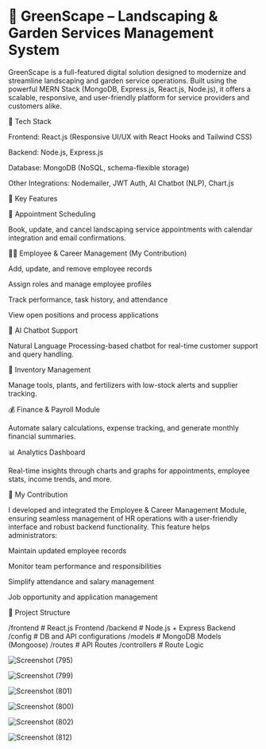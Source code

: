 # 🌿 GreenScape – Landscaping & Garden Services Management System

GreenScape is a full-featured digital solution designed to modernize and streamline landscaping and garden service operations. Built using the powerful MERN Stack (MongoDB, Express.js, React.js, Node.js), it offers a scalable, responsive, and user-friendly platform for service providers and customers alike.

🚀 Tech Stack

Frontend: React.js (Responsive UI/UX with React Hooks and Tailwind CSS)

Backend: Node.js, Express.js

Database: MongoDB (NoSQL, schema-flexible storage)

Other Integrations: Nodemailer, JWT Auth, AI Chatbot (NLP), Chart.js

🎯 Key Features

📅 Appointment Scheduling

Book, update, and cancel landscaping service appointments with calendar integration and email confirmations.

👨‍💼 Employee & Career Management (My Contribution)

Add, update, and remove employee records

Assign roles and manage employee profiles

Track performance, task history, and attendance

View open positions and process applications

🤖 AI Chatbot Support

Natural Language Processing-based chatbot for real-time customer support and query handling.

🌾 Inventory Management

Manage tools, plants, and fertilizers with low-stock alerts and supplier tracking.

💰 Finance & Payroll Module

Automate salary calculations, expense tracking, and generate monthly financial summaries.

📊 Analytics Dashboard

Real-time insights through charts and graphs for appointments, employee stats, income trends, and more.

📌 My Contribution

I developed and integrated the Employee & Career Management Module, ensuring seamless management of HR operations with a user-friendly interface and robust backend functionality. This feature helps administrators:

Maintain updated employee records

Monitor team performance and responsibilities

Simplify attendance and salary management

Job opportunity and application management 


📂 Project Structure

/frontend   # React.js Frontend
/backend    # Node.js + Express Backend
/config     # DB and API configurations
/models     # MongoDB Models (Mongoose)
/routes     # API Routes
/controllers # Route Logic

 
![Screenshot (795)](https://github.com/user-attachments/assets/542a1cfa-a937-4066-bb03-114c55288f73)

![Screenshot (799)](https://github.com/user-attachments/assets/613c96f6-b88b-4b28-b8ab-9c4d4e174364)

![Screenshot (801)](https://github.com/user-attachments/assets/598a3cab-96dd-4ec1-862b-10a7e0d318bc)

![Screenshot (800)](https://github.com/user-attachments/assets/e445be1f-21a5-463c-8d04-f12b9b1c5c39)

![Screenshot (802)](https://github.com/user-attachments/assets/bfef98e4-251c-4807-9a9b-bd01264952dc)

![Screenshot (812)](https://github.com/user-attachments/assets/c29b9e5f-b102-48f6-a455-36971dae8a59)
